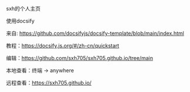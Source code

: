 sxh的个人主页

使用docsify

来自: https://github.com/docsifyjs/docsify-template/blob/main/index.html

教程：https://docsify.js.org/#/zh-cn/quickstart

编辑：https://github.com/sxh705/sxh705.github.io/tree/main

本地查看：终端 -> anywhere

远程查看：https://sxh705.github.io/

